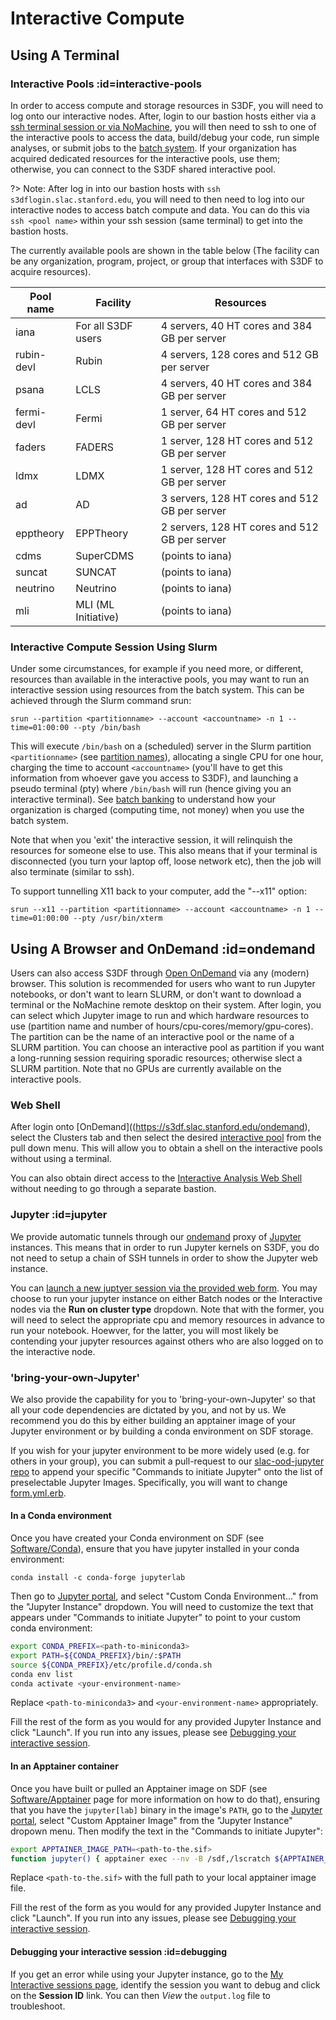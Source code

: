 # Interactive Compute

## Using A Terminal

### Interactive Pools :id=interactive-pools 

In order to access compute and storage resources in S3DF, you will need to log onto our interactive nodes. After, login to our bastion hosts either via a [ssh terminal session or via NoMachine](accounts-and-access.md#how-to-connect), you will then need to ssh to one of the interactive pools to access the data, build/debug your code, run simple analyses, or submit jobs to the [batch system](batch-compute.md). If your organization has acquired dedicated resources for the interactive pools, use them; otherwise, you can connect to the S3DF shared interactive pool.

?> Note: After log in into our bastion hosts with `ssh s3dflogin.slac.stanford.edu`, you will need to then need to log into our interactive nodes to access batch compute and data. You can do this via `ssh <pool name>` within your ssh session (same terminal) to get into the bastion hosts.

The currently available pools are shown in the table below (The facility can be any organization, program, project, or group that interfaces with S3DF to acquire resources).

|Pool name | Facility | Resources |
| --- | --- | --- |
|iana | For all S3DF users | 4 servers, 40 HT cores and 384 GB per server |
|rubin-devl | Rubin | 4 servers, 128 cores and 512 GB per server |
|psana | LCLS | 4 servers, 40 HT cores and 384 GB per server |
|fermi-devl | Fermi | 1 server, 64 HT cores and 512 GB per server |
|faders | FADERS | 1 server, 128 HT cores and 512 GB per server |
|ldmx | LDMX | 1 server, 128 HT cores and 512 GB per server |
|ad | AD | 3 servers, 128 HT cores and 512 GB per server |
|epptheory | EPPTheory | 2 servers, 128 HT cores and 512 GB per server |
|cdms | SuperCDMS | (points to iana) |
|suncat | SUNCAT | (points to iana) |
|neutrino | Neutrino |  (points to iana) |
|mli | MLI (ML Initiative) |  (points to iana) |

### Interactive Compute Session Using Slurm

Under some circumstances, for example if you need more, or different, resources than available in the interactive pools, you may want to run an interactive session using resources from the batch system. This can be achieved through the Slurm command srun:

```
srun --partition <partitionname> --account <accountname> -n 1 --time=01:00:00 --pty /bin/bash
```

This will execute `/bin/bash` on a (scheduled) server in the Slurm partition `<partitionname>` (see [partition names](batch-compute.md#partitions-amp-accounts)), allocating a single CPU for one hour, charging the time to account `<accountname>` (you'll have to get this information from whoever gave you access to S3DF), and launching a pseudo terminal (pty) where `/bin/bash` will run (hence giving you an interactive terminal). See [batch banking](batch-compute.md#banking) to understand how your organization is charged (computing time, not money) when you use the batch system.

Note that when you 'exit' the interactive session, it will relinquish the resources for someone else to use. This also means that if your terminal is disconnected (you turn your laptop off, loose network etc), then the job will also terminate (similar to ssh).

To support tunnelling X11 back to your computer, add the "--x11" option:

```
srun --x11 --partition <partitionname> --account <accountname> -n 1 --time=01:00:00 --pty /usr/bin/xterm
```

## Using A Browser and OnDemand :id=ondemand

Users can also access S3DF through [Open OnDemand](https://s3df.slac.stanford.edu/ondemand) via any (modern) browser. This solution is recommended for users who want to run Jupyter notebooks, or don't want to learn SLURM, or don't want to download a terminal or the NoMachine remote desktop on their system. After login, you can select which Jupyter image to run and which hardware resources to use (partition name and number of hours/cpu-cores/memory/gpu-cores). The partition can be the name of an interactive pool or the name of a SLURM partition. You can choose an interactive pool as partition if you want a long-running session requiring sporadic resources; otherwise slect a SLURM partition. Note that no GPUs are currently available on the interactive pools.

### Web Shell

After login onto [OnDemand]((https://s3df.slac.stanford.edu/ondemand), select the Clusters tab and then select the
desired [interactive pool](#interactive-pools) from the pull down menu. This will allow you to
obtain a shell on the interactive pools without using a terminal.

You can also obtain direct access to the [Interactive Analysis Web Shell](https://s3df.slac.stanford.edu/pun/sys/shell/ssh/iana.sdf.slac.stanford.edu) without needing to go through a separate bastion.


### Jupyter :id=jupyter

We provide automatic tunnels through our [ondemand](https://openondemand.org/) proxy of [Jupyter](https://jupyter.org/) instances. This means that in order to run Jupyter kernels on S3DF, you do not need to setup a chain of SSH tunnels in order to show the Jupyter web instance.

You can [launch a new juptyer session via the provided web form](https://s3df.slac.stanford.edu/pun/sys/dashboard/batch_connect/sys/slac-ood-jupyter/session_contexts/new). You may choose to run your jupyter instance on either Batch nodes or the Interactive nodes via the **Run on cluster type** dropdown. Note that with the former, you will need to select the appropriate cpu and memory resources in advance to run your notebook. Hoewver, for the latter, you will most likely be contending your jupyter resources against others who are also logged on to the interactive node.

### 'bring-your-own-Jupyter'

We also provide the capability for you to 'bring-your-own-Jupyter' so that all your code dependencies are dictated by you, and not by us. We recommend you do this by either building an apptainer image of your Jupyter environment or by building a conda environment on SDF storage.

If you wish for your jupyter environment to be more widely used (e.g. for others in your group), you can submit a pull-request to our [slac-ood-jupyter repo](https://github.com/slaclab/slac-ood-jupyter) to append your specific "Commands to initiate Jupyter" onto the list of preselectable Jupyter Images. Specifically, you will want to change [form.yml.erb](https://github.com/slaclab/slac-ood-jupyter/blob/master/form.yml.erb).

#### In a Conda environment

Once you have created your Conda environment on SDF (see [Software/Conda](reference.md#conda)), ensure that you have jupyter installed in your conda environment:

```
conda install -c conda-forge jupyterlab
```

Then go to [Jupyter portal](/pun/sys/dashboard/batch_connect/sys/slac-ood-jupyter/session_contexts/new ':ignore'), and select "Custom Conda Environment..." from the "Jupyter Instance" dropdown. You will need to customize the text that appears under "Commands to initiate Jupyter" to point to your custom conda environment:

```bash
export CONDA_PREFIX=<path-to-miniconda3>
export PATH=${CONDA_PREFIX}/bin/:$PATH
source ${CONDA_PREFIX}/etc/profile.d/conda.sh
conda env list
conda activate <your-environment-name>
```

Replace `<path-to-miniconda3>` and `<your-environment-name>` appropriately.

Fill the rest of the form as you would for any provided Jupyter Instance and click "Launch". If you run into any issues, please see [Debugging your interactive session](#debugging).


#### In an Apptainer container

Once you have built or pulled an Apptainer image on SDF (see [Software/Apptainer](software.md#apptainer) page for more information on how to do that), ensuring that you have the `jupyter[lab]` binary in the image's `PATH`, go to the [Jupyter portal](/pun/sys/dashboard/batch_connect/sys/slac-ood-jupyter/session_contexts/new ':ignore'), select "Custom Apptainer Image" from the "Jupyter Instance" dropown menu. Then modify the text in the "Commands to initiate Jupyter":
```bash
export APPTAINER_IMAGE_PATH=<path-to-the.sif>
function jupyter() { apptainer exec --nv -B /sdf,/lscratch ${APPTAINER_IMAGE_PATH} jupyter $@; }
```

Replace `<path-to-the.sif>` with the full path to your local apptainer image file.

Fill the rest of the form as you would for any provided Jupyter Instance and click "Launch". If you run into any issues, please see [Debugging your interactive session](#debugging).


#### Debugging your interactive session :id=debugging

If you get an error while using your Jupyter instance, go to the [My Interactive sessions page](https://s3df.slac.stanford.edu/pun/sys/dashboard/batch_connect/sessions), identify the session you want to debug and click on the **Session ID** link. You can then *View* the `output.log` file to troubleshoot.


